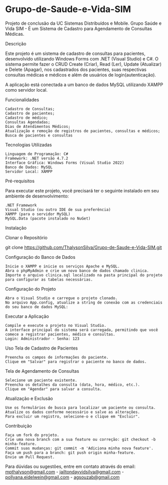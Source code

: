 # Grupo-de-Saude-e-Vida-SIM
Projeto de conclusão da UC  Sistemas Distribuídos e Mobile.
Grupo Saúde e Vida SIM - É um Sistema de Cadastro para Agendamento de Consultas Médicas.

Descrição

Este projeto é um sistema de cadastro de consultas para pacientes, desenvolvido utilizando Windows Forms com .NET (Visual Studio) e C#. 
O sistema permite fazer o CRUD Create (Criar), Read (Ler), Update (Atualizar) e Delete (Apagar), nos cadastrados dos pacientes, suas respectivas consultas médicas e médicos e além de usuários de login(autenticação).

A aplicação está conectada a um banco de dados MySQL utilizando XAMPP como servidor local.


Funcionalidades

    Cadastro de Consultas;
    Cadastro de pacientes; 
	Cadastro de médico;
    Consultas Agendadas;
    Dias de Atendimentos Médicos;
    Atualização e remoção de registros de pacientes, consultas e médicos;
    Busca de pacientes e consultas

Tecnologias Utilizadas

    Linguagem de Programação: C#
    Framework: .NET versão 4.7.2
    Interface Gráfica: Windows Forms (Visual Studio 2022)
    Banco de Dados: MySQL
    Servidor Local: XAMPP

Pré-requisitos

Para executar este projeto, você precisará ter o seguinte instalado em seu ambiente de desenvolvimento:

    .NET Framework
    Visual Studio (ou outro IDE de sua preferência)
    XAMPP (para o servidor MySQL)
	MySQL.Data (pacote instalado no NuGet) 

Instalação

Clonar o Repositório

git clone https://github.com/ThalysonSilva/Grupo-de-Saude-e-Vida-SIM.git

Configuração do Banco de Dados

    Inicie o XAMPP e inicie os serviços Apache e MySQL.
    Abra o phpMyAdmin e crie um novo banco de dados chamado clinica.
    Importe o arquivo clinica.sql localizado na pasta principal do projeto para configurar as tabelas necessárias.

Configuração do Projeto

    Abra o Visual Studio e carregue o projeto clonado.
    No arquivo App.config, atualize a string de conexão com as credenciais do seu banco de dados MySQL:


Executar a Aplicação

	Compile e execute o projeto no Visual Studio.
    A interface principal do sistema será carregada, permitindo que você comece a registrar pacientes, médico e consultas.
    Login: Administrador - Senha: 123

Uso
Tela de Cadastro de Pacientes

    Preencha os campos de informações do paciente.
    Clique em "Salvar" para registrar o paciente no banco de dados.

Tela de Agendamento de Consultas

    Selecione um paciente existente.
    Preencha os detalhes da consulta (data, hora, médico, etc.).
    Clique em "Agendar" para salvar a consulta.

Atualização e Exclusão

    Use os formulários de busca para localizar um paciente ou consulta.
    Atualize os dados conforme necessário e salve as alterações.
    Para excluir um registro, selecione-o e clique em "Excluir".

Contribuição

    Faça um fork do projeto.
    Crie uma nova branch com a sua feature ou correção: git checkout -b minha-feature.
    Commit suas mudanças: git commit -m 'Adiciona minha nova feature'.
    Faça um push para a branch: git push origin minha-feature.
    Envie um Pull Request.


Para dúvidas ou sugestões, entre em contato através do email: mpthalyson@gmail.com - jailtondayvidsilva@gmail.com - pollyana.eidelwein@gmail.com - agsouzab@gmail.com

